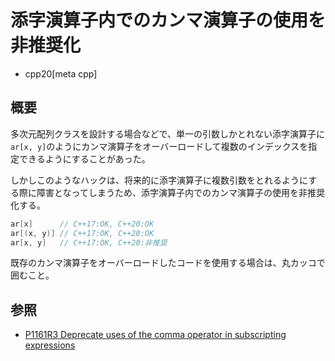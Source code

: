 # 添字演算子内でのカンマ演算子の使用を非推奨化
* cpp20[meta cpp]

## 概要
多次元配列クラスを設計する場合などで、単一の引数しかとれない添字演算子に`ar[x, y]`のようにカンマ演算子をオーバーロードして複数のインデックスを指定できるようにすることがあった。

しかしこのようなハックは、将来的に添字演算子に複数引数をとれるようにする際に障害となってしまうため、添字演算子内でのカンマ演算子の使用を非推奨化する。

```cpp
ar[x]      // C++17:OK, C++20:OK
ar[(x, y)] // C++17:OK, C++20:OK
ar[x, y]   // C++17:OK, C++20:非推奨
```

既存のカンマ演算子をオーバーロードしたコードを使用する場合は、丸カッコで囲むこと。


## 参照
- [P1161R3 Deprecate uses of the comma operator in subscripting expressions](http://www.open-std.org/jtc1/sc22/wg21/docs/papers/2019/p1161r3.html)
